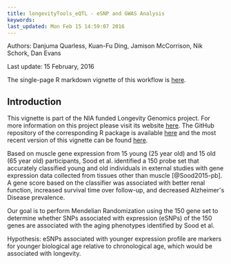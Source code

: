 ```yaml
---
title: longevityTools_eQTL - eSNP and GWAS Analysis 
keywords: 
last_updated: Mon Feb 15 14:59:07 2016
---
```

Authors: Danjuma Quarless, Kuan-Fu Ding, Jamison McCorrison, Nik Schork, Dan Evans

Last update: 15 February, 2016 

The single-page R markdown vignette of this workflow is [here](https://htmlpreview.github.io/?https://github.com/tgirke/longevityTools/blob/master/vignettes/longevityTools_eQTL.html).


## Introduction 
This vignette is part of the NIA funded Longevity Genomics project. For more information on this project please visit its 
website [here](http://www.longevitygenomics.org/projects/). The GitHub repository of the corresponding R package 
is available <a href="https://github.com/tgirke/longevityTools">here</a> and the most recent version of this 
vignette can be found <a href="https://htmlpreview.github.io/?https://github.com/tgirke/longevityTools/blob/master/vignettes/longevityTools_eQTL.html">here</a>.

Based on muscle gene expression from 15 young (25 year old) and 15 old (65 year old) participants, Sood et al. identified a 150 probe set that accurately classified young and old individuals in external studies with gene expression data collected from tissues other than muscle [@Sood2015-pb]. A gene score based on the classifier was associated with better renal function, increased survival time over follow-up, and decreased Alzheimer's Disease prevalence.

Our goal is to perform Mendelian Randomization using the 150 gene set to determine whether SNPs associated with expression (eSNPs) of the 150 genes are associated with the aging phenotypes identified by Sood et al.

Hypothesis: eSNPs associated with younger expression profile are markers for younger biological age relative to chronological age, which would be associated with longevity.


